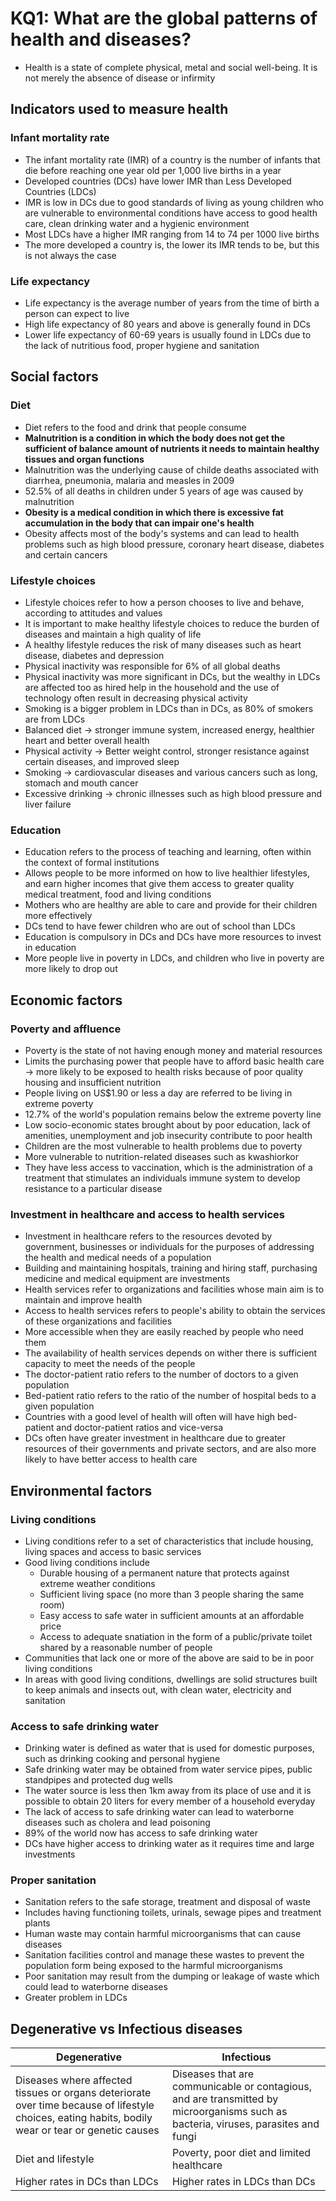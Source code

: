 # KQ1: What are the global patterns of health and diseases?

* Health is a state of complete physical, metal and social well-being. It is not merely the absence of disease or infirmity

## Indicators used to measure health

### Infant mortality rate

* The infant mortality rate (IMR) of a country is the number of infants that die before reaching one year old per 1,000 live births in a year
* Developed countries (DCs) have lower IMR than Less Developed Countries (LDCs)&#x20;
* IMR is low in DCs due to good standards of living as young children who are vulnerable to environmental conditions have access to good health care, clean drinking water and a hygienic environment
* Most LDCs have a higher IMR ranging from 14 to 74 per 1000 live births
* The more developed a country is, the lower its IMR tends to be, but this is not always the case

### Life expectancy

* Life expectancy is the average number of years from the time of birth a person can expect to live
* High life expectancy of 80 years and above is generally found in DCs
* Lower life expectancy of 60-69 years is usually found in LDCs due to the lack of nutritious food, proper hygiene and sanitation

## Social factors

### Diet

* Diet refers to the food and drink that people consume
* **Malnutrition is a condition in which the body does not get the sufficient of balance amount of nutrients it needs to maintain healthy tissues and organ functions**
* Malnutrition was the underlying cause of childe deaths associated with diarrhea, pneumonia, malaria and measles in 2009
* 52.5% of all deaths in children under 5 years of age was caused by malnutrition
* **Obesity is a medical condition in which there is excessive fat accumulation in the body that can impair one's health**
* Obesity affects most of the body's systems and can lead to health problems such as high blood pressure, coronary heart disease, diabetes and certain cancers

### **Lifestyle choices**

* Lifestyle choices refer to how a person chooses to live and behave, according to attitudes and values
* It is important to make healthy lifestyle choices to reduce the burden of diseases and maintain a high quality of life
* A healthy lifestyle reduces the risk of many diseases such as heart disease, diabetes and depression
* Physical inactivity was responsible for 6% of all global deaths
* Physical inactivity was more significant in DCs, but the wealthy in LDCs are affected too as hired help in the household and the use of technology often result in decreasing physical activity
* Smoking is a bigger problem in LDCs than in DCs, as 80% of smokers are from LDCs
* Balanced diet -> stronger immune system, increased energy, healthier heart and better overall health
* Physical activity -> Better weight control, stronger resistance against certain diseases, and improved sleep
* Smoking -> cardiovascular diseases and various cancers such as long, stomach and mouth cancer
* Excessive drinking -> chronic illnesses such as high blood pressure and liver failure

### Education

* Education refers to the process of teaching and learning, often within the context of formal institutions
* Allows people to be more informed on how to live healthier lifestyles, and earn higher incomes that give them access to greater quality medical treatment, food and living conditions
* Mothers who are healthy are able to care and provide for their children more effectively
* DCs tend to have fewer children who are out of school than LDCs
* Education is compulsory in DCs and DCs have more resources to invest in education
* More people live in poverty in LDCs, and children who live in poverty are more likely to drop out

## Economic factors

### Poverty and affluence

* Poverty is the state of not having enough money and material resources
* Limits the purchasing power that people have to afford basic health care -> more likely to be exposed to health risks because of poor quality housing and insufficient nutrition
* People living on US$1.90 or less a day are referred to be living in extreme poverty
* 12.7% of the world's population remains below the extreme poverty line
* Low socio-economic states brought about by poor education, lack of amenities, unemployment and job insecurity contribute to poor health
* Children are the most vulnerable to health problems due to poverty
* More vulnerable to nutrition-related diseases such as kwashiorkor
* They have less access to vaccination, which is the administration of a treatment that stimulates an individuals immune system to develop resistance to a particular disease

### Investment in healthcare and access to health services

* Investment in healthcare refers to the resources devoted by government, businesses or individuals for the purposes of addressing the health and medical needs of a population
* Building and maintaining hospitals, training and hiring staff, purchasing medicine and medical equipment are investments&#x20;
* Health services refer to organizations and facilities whose main aim is to maintain and improve health
* Access to health services refers to people's ability to obtain the services of these organizations and facilities
* More accessible when they are easily reached by people who need them
* The availability of health services depends on wither there is sufficient capacity to meet the needs of the people
* The doctor-patient ratio refers to the number of doctors to a given population
* Bed-patient ratio refers to the ratio of the number of hospital beds to a given population
* Countries with a good level of health will often will have high bed-patient and doctor-patient ratios and vice-versa
* DCs often have greater investment in healthcare due to greater resources of their governments and private sectors, and are also more likely to have better access to health care

## Environmental factors

### Living conditions

* Living conditions refer to a set of characteristics that include housing, living spaces and access to basic services
* Good living conditions include
  * Durable housing of a permanent nature that protects against extreme weather conditions
  * Sufficient living space (no more than 3 people sharing the same room)
  * Easy access to safe water in sufficient amounts at an affordable price
  * Access to adequate snatiation in the form of a public/private toilet shared by a reasonable number of people
* Communities that lack one or more of the above are said to be in poor living conditions
* In areas with good living conditions, dwellings are solid structures built to keep animals and insects out, with clean water, electricity and sanitation

### Access to safe drinking water

* Drinking water is defined as water that is used for domestic purposes, such as drinking cooking and personal hygiene
* Safe drinking water may be obtained from water service pipes, public standpipes and protected dug wells
* The water source is less then 1km away from its place of use and it is possible to obtain 20 liters for every member of a household everyday
* The lack of access to safe drinking water can lead to waterborne diseases such as cholera and lead poisoning
* 89% of the world now has access to safe drinking water
* DCs have higher access to drinking water as it requires time and large investments

### Proper sanitation

* Sanitation refers to the safe storage, treatment and disposal of waste
* Includes having functioning toilets, urinals, sewage pipes and treatment plants
* Human waste may contain harmful microorganisms that can cause diseases
* Sanitation facilities control and manage these wastes to prevent the population form being exposed to the harmful microorganisms
* Poor sanitation may result from the dumping or leakage of waste which could lead to waterborne diseases
* Greater problem in LDCs

## Degenerative vs Infectious diseases

| Degenerative                                                                                                                                       | Infectious                                                                                                                         |
| -------------------------------------------------------------------------------------------------------------------------------------------------- | ---------------------------------------------------------------------------------------------------------------------------------- |
| Diseases where affected tissues or organs deteriorate over time because of lifestyle choices, eating habits, bodily wear or tear or genetic causes | Diseases that are communicable or contagious, and are transmitted by microorganisms such as bacteria, viruses, parasites and fungi |
| Diet and lifestyle                                                                                                                                 | Poverty, poor diet and limited healthcare                                                                                          |
| Higher rates in DCs than LDCs                                                                                                                      | Higher rates in LDCs than DCs                                                                                                      |
